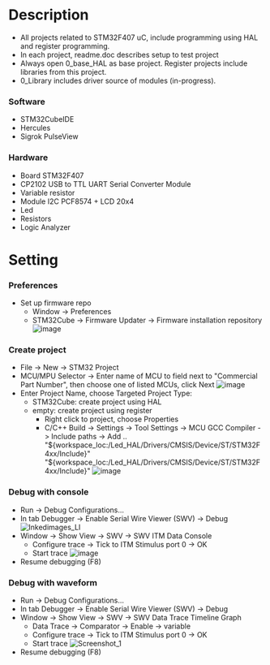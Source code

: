 # Description
- All projects related to STM32F407 uC, include programming using HAL and register programming.
- In each project, readme.doc describes setup to test project
- Always open 0_base_HAL as base project. Register projects include libraries from this project.
- 0_Library includes driver source of modules (in-progress).
  
### Software
- STM32CubeIDE
- Hercules
- Sigrok PulseView
    
### Hardware
- Board STM32F407
- CP2102 USB to TTL UART Serial Converter Module
- Variable resistor
- Module I2C PCF8574 + LCD 20x4
- Led
- Resistors
- Logic Analyzer

# Setting
### Preferences
- Set up firmware repo
    + Window -> Preferences 
    + STM32Cube -> Firmware Updater -> Firmware installation repository
      ![image](https://github.com/user-attachments/assets/026a6f03-12d7-4c01-9e76-4ff3d6ee0d01)

### Create project
- File -> New -> STM32 Project
- MCU/MPU Selector -> Enter name of MCU to field next to "Commercial Part Number", then choose one of listed MCUs, click Next
  ![image](https://github.com/user-attachments/assets/bf571465-ce13-4dfd-ae7c-abc724761cdd)
- Enter Project Name, choose Targeted Project Type:
    + STM32Cube: create project using HAL
    + empty: create project using register 
        + Right click to project, choose Properties
        + C/C++ Build -> Settings -> Tool Settings -> MCU GCC Compiler -> Include paths -> Add ..
          "${workspace_loc:/Led_HAL/Drivers/CMSIS/Device/ST/STM32F4xx/Include}"
          "${workspace_loc:/Led_HAL/Drivers/CMSIS/Device/ST/STM32F4xx/Include}"
          ![image](https://github.com/user-attachments/assets/20b0c70b-da51-4342-86dc-1522ed1aa7fa)
### Debug with console
- Run -> Debug Configurations... 
- In tab Debugger -> Enable Serial Wire Viewer (SWV) -> Debug
  ![Inkedimages_LI](https://github.com/user-attachments/assets/67c2fdf1-08b0-4584-9724-1af6420afbe4)
- Window -> Show View -> SWV -> SWV ITM Data Console
    + Configure trace -> Tick to ITM Stimulus port 0 -> OK
    + Start trace
    ![image](https://github.com/user-attachments/assets/c2807713-14b1-472d-bc5f-ba9a8174a8db)
- Resume debugging (F8)

### Debug with waveform
- Run -> Debug Configurations... 
- In tab Debugger -> Enable Serial Wire Viewer (SWV) -> Debug
- Window -> Show View -> SWV -> SWV Data Trace Timeline Graph
    + Data Trace -> Comparator -> Enable -> variable
    + Configure trace -> Tick to ITM Stimulus port 0 -> OK
    + Start trace
    ![Screenshot_1](https://github.com/user-attachments/assets/0309d207-d2f0-4763-b5a9-d77349d714c3)
- Resume debugging (F8)
